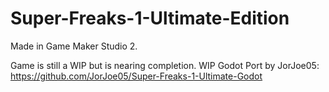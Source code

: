 # Super-Freaks-1-Ultimate-Edition
 
Made in Game Maker Studio 2.

Game is still a WIP but is nearing completion.
WIP Godot Port by JorJoe05: https://github.com/JorJoe05/Super-Freaks-1-Ultimate-Godot

